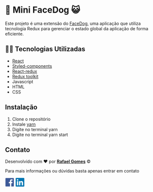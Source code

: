 # :dog: Mini FaceDog :smiley_cat:

Este projeto é uma extensão do [FaceDog](https://github.com/raafaelgomees10/faceDog), uma aplicação que utiliza tecnologia Redux para gerenciar o estado global da aplicação de forma eficiente.

## :technologist: Tecnologias Utilizadas

- [React](https://reactjs.org/)
- [Styled-components](https://styled-components.com/)
- [React-redux](https://react-redux.js.org/)
- [Redux toolkit](redux-toolkit.js.org)
- Javascript
- HTML
- CSS

## Instalação

1. Clone o repositório
2. Instale [yarn](https://classic.yarnpkg.com/en/docs/install)
3. Digite no terminal yarn
4. Digite no terminal yarn start

## Contato

Desenvolvido com :heart: por **[Rafael Gomes](https://www.linkedin.com/in/rafael-gomes-77ab23160/)** :copyright:

Para mais informações ou dúvidas basta apenas entrar em contato

<a href="https://www.facebook.com/rafael.gomes.961pl/"><img src="https://raw.githubusercontent.com/devicons/devicon/master/icons/facebook/facebook-original.svg" width="30" heigth="30" alt="Rafael-facebook"></a>
<a href="https://www.linkedin.com/in/rafael-gomes-77ab23160/"><img src="https://raw.githubusercontent.com/devicons/devicon/master/icons/linkedin/linkedin-original.svg" width="30" heigth="30" alt="Rafael-linkedn"></a>
